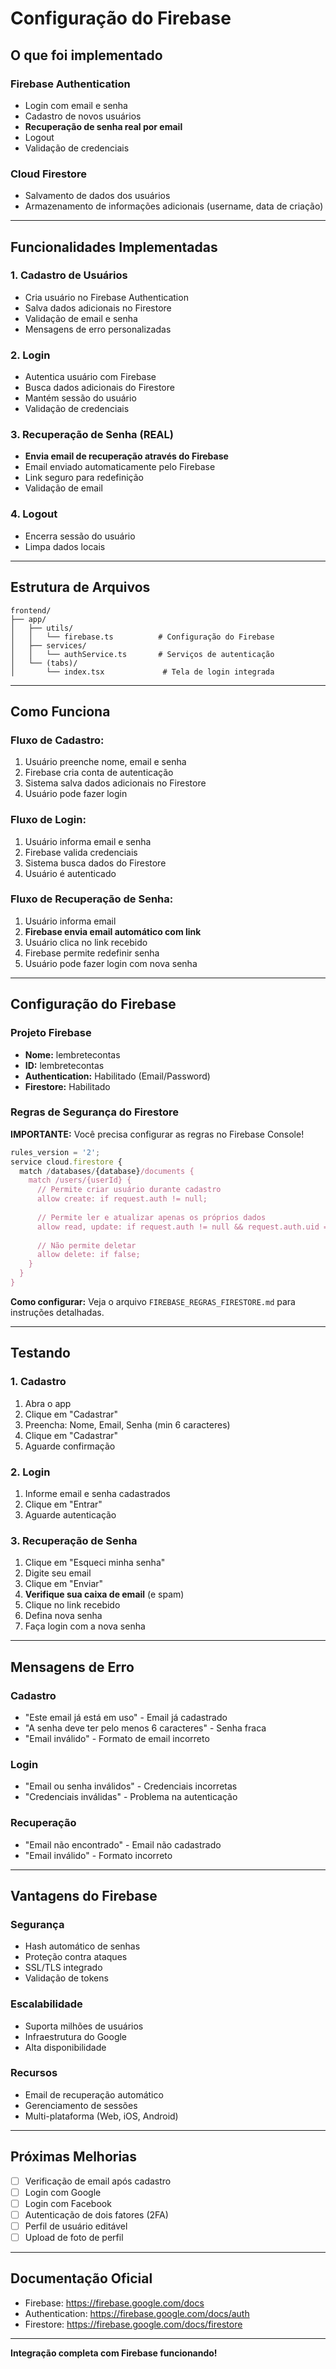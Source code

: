 # Configuração do Firebase

## O que foi implementado

### Firebase Authentication
- Login com email e senha
- Cadastro de novos usuários
- **Recuperação de senha real por email**
- Logout
- Validação de credenciais

### Cloud Firestore
- Salvamento de dados dos usuários
- Armazenamento de informações adicionais (username, data de criação)

---

## Funcionalidades Implementadas

### 1. Cadastro de Usuários
- Cria usuário no Firebase Authentication
- Salva dados adicionais no Firestore
- Validação de email e senha
- Mensagens de erro personalizadas

### 2. Login
- Autentica usuário com Firebase
- Busca dados adicionais do Firestore
- Mantém sessão do usuário
- Validação de credenciais

### 3. Recuperação de Senha (REAL)
- **Envia email de recuperação através do Firebase**
- Email enviado automaticamente pelo Firebase
- Link seguro para redefinição
- Validação de email

### 4. Logout
- Encerra sessão do usuário
- Limpa dados locais

---

## Estrutura de Arquivos

```
frontend/
├── app/
│   ├── utils/
│   │   └── firebase.ts          # Configuração do Firebase
│   ├── services/
│   │   └── authService.ts       # Serviços de autenticação
│   └── (tabs)/
│       └── index.tsx             # Tela de login integrada
```

---

## Como Funciona

### Fluxo de Cadastro:
1. Usuário preenche nome, email e senha
2. Firebase cria conta de autenticação
3. Sistema salva dados adicionais no Firestore
4. Usuário pode fazer login

### Fluxo de Login:
1. Usuário informa email e senha
2. Firebase valida credenciais
3. Sistema busca dados do Firestore
4. Usuário é autenticado

### Fluxo de Recuperação de Senha:
1. Usuário informa email
2. **Firebase envia email automático com link**
3. Usuário clica no link recebido
4. Firebase permite redefinir senha
5. Usuário pode fazer login com nova senha

---

## Configuração do Firebase

### Projeto Firebase
- **Nome:** lembretecontas
- **ID:** lembretecontas
- **Authentication:** Habilitado (Email/Password)
- **Firestore:** Habilitado

### Regras de Segurança do Firestore

**IMPORTANTE:** Você precisa configurar as regras no Firebase Console!

```javascript
rules_version = '2';
service cloud.firestore {
  match /databases/{database}/documents {
    match /users/{userId} {
      // Permite criar usuário durante cadastro
      allow create: if request.auth != null;
      
      // Permite ler e atualizar apenas os próprios dados
      allow read, update: if request.auth != null && request.auth.uid == userId;
      
      // Não permite deletar
      allow delete: if false;
    }
  }
}
```

**Como configurar:** Veja o arquivo `FIREBASE_REGRAS_FIRESTORE.md` para instruções detalhadas.

---

## Testando

### 1. Cadastro
1. Abra o app
2. Clique em "Cadastrar"
3. Preencha: Nome, Email, Senha (min 6 caracteres)
4. Clique em "Cadastrar"
5. Aguarde confirmação

### 2. Login
1. Informe email e senha cadastrados
2. Clique em "Entrar"
3. Aguarde autenticação

### 3. Recuperação de Senha
1. Clique em "Esqueci minha senha"
2. Digite seu email
3. Clique em "Enviar"
4. **Verifique sua caixa de email** (e spam)
5. Clique no link recebido
6. Defina nova senha
7. Faça login com a nova senha

---

## Mensagens de Erro

### Cadastro
- "Este email já está em uso" - Email já cadastrado
- "A senha deve ter pelo menos 6 caracteres" - Senha fraca
- "Email inválido" - Formato de email incorreto

### Login
- "Email ou senha inválidos" - Credenciais incorretas
- "Credenciais inválidas" - Problema na autenticação

### Recuperação
- "Email não encontrado" - Email não cadastrado
- "Email inválido" - Formato incorreto

---

## Vantagens do Firebase

### Segurança
- Hash automático de senhas
- Proteção contra ataques
- SSL/TLS integrado
- Validação de tokens

### Escalabilidade
- Suporta milhões de usuários
- Infraestrutura do Google
- Alta disponibilidade

### Recursos
- Email de recuperação automático
- Gerenciamento de sessões
- Multi-plataforma (Web, iOS, Android)

---

## Próximas Melhorias

- [ ] Verificação de email após cadastro
- [ ] Login com Google
- [ ] Login com Facebook
- [ ] Autenticação de dois fatores (2FA)
- [ ] Perfil de usuário editável
- [ ] Upload de foto de perfil

---

## Documentação Oficial

- Firebase: https://firebase.google.com/docs
- Authentication: https://firebase.google.com/docs/auth
- Firestore: https://firebase.google.com/docs/firestore

---

**Integração completa com Firebase funcionando!**
